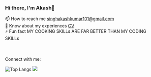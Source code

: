 ### Hi there, I'm Akash👋

📫 How to reach me singhakashkumar101@gmail.com <br>
📄 Know about my experiences [CV](https://drive.google.com/file/d/1gXDI-ITR9mau-rQuzayqsq484U2tRc0h/view) <br>
⚡ Fun fact MY COOKING SKILLs ARE FAR BETTER THAN MY CODING SKILLs <br>
<br>
<br>
<br>
Connect with me: 



![Top Langs](https://github-readme-stats.vercel.app/api/top-langs/?username=akash-singh007&layout=compact) ![](https://leetcard.jacoblin.cool/peterparker007?theme=unicorn,hide=ranking)



